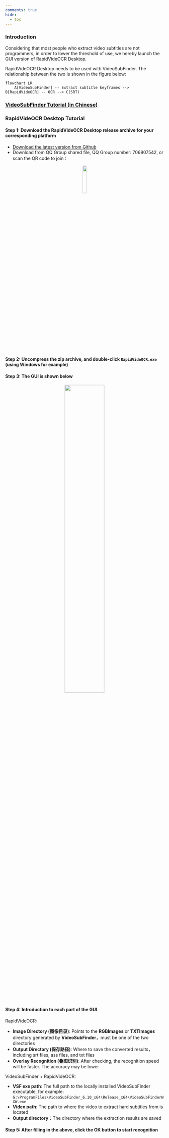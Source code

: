 ```yaml
---
comments: true
hide:
  - toc
---
```


### Introduction

Considering that most people who extract video subtitles are not programmers, in order to lower the threshold of use, we hereby launch the GUI version of RapidVideOCR Desktop.

RapidVideOCR Desktop needs to be used with VideoSubFinder. The relationship between the two is shown in the figure below:

```mermaid
flowchart LR
    A[VideoSubFinder] -- Extract subtitle keyframes --> B[RapidVideOCR] -- OCR --> C(SRT)
```

### [VideoSubFinder Tutorial (in Chinese)](https://blog.csdn.net/shiwanghualuo/article/details/129174857)

### RapidVideOCR Desktop Tutorial

#### Step 1: Download the **RapidVideOCR Desktop** release archive for your corresponding platform

- [Download the latest version from Github](https://github.com/SWHL/RapidVideOCRDesktop/releases)
- Download from QQ Group shared file, QQ Group number: 706807542, or scan the QR code to join：

<div align="center">
    <img src="https://github.com/SWHL/RapidVideOCR/releases/download/v2.0.1/QQGroup.png" width="15%" height="15%" align="center">
</div>

#### Step 2: Uncompress the zip archive, and double-click `RapidVideOCR.exe` (using Windows for example)

#### Step 3: The GUI is shown below

<div align="center">
    <img src="https://github.com/SWHL/RapidVideOCR/releases/download/v2.0.1/DesktopUI.png" width=50%>
</div>

#### Step 4: Introduction to each part of the GUI

RapidVideOCR:

- **Image Directory (图像目录)**: Points to the **RGBImages** or **TXTImages** directory generated by **VideoSubFinder**，must be one of the two directories
- **Output Directory (保存路径)**: Where to save the converted results，including srt files, ass files, and txt files
- **Overlay Recognition (叠图识别)**: After checking, the recognition speed will be
faster. The accuracy may be lower

VideoSubFinder + RapidVideOCR:

- **VSF exe path**: The full path to the locally installed VideoSubFinder executable, for example: `G:\ProgramFiles\VideoSubFinder_6.10_x64\Release_x64\VideoSubFinderWXW.exe`
- **Video path**: The path to where the video to extract hard subtitles from is located
- **Output directory**：The directory where the extraction results are saved

#### Step 5: After filling in the above, click the OK button to start recognition
